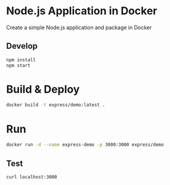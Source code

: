 # Node.js Application in Docker

Create a simple Node.js application and package in Docker

## Develop

```bash
npm install
npm start
```

# Build & Deploy

```bash
docker build -t express/demo:latest .
```

# Run

```bash
docker run -d --name express-demo -p 3000:3000 express/demo
```

## Test

```bash
curl localhost:3000
```
